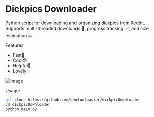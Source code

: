 # Dickpics Downloader
Python script for downloading and organizing dickpics from Reddit. Supports multi-threaded downloads 🚀, progress tracking 📈, and size estimation ⚖.

Features:
- Fast🚀
- Cool😎
- Helpful💖
- Lovely✨

![image](https://github.com/user-attachments/assets/cd37837c-2618-43bf-9539-97465ca10966)

Usage:
```bash
git clone https://github.com/gentootoaster/dickpicDownloader
cd dickpicDownloader
python main.py
```
